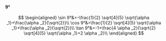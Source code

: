 #### 9°

$$
\begin{aligned}
\sin 9°&=-\frac{1}{2} \sqrt[4]{5} \sqrt{\alpha _1}+\frac{\alpha _2}{\sqrt{2}}\\
\cos 9°&=\frac{1}{2} \sqrt[4]{5} \sqrt{\alpha _1}+\frac{\alpha _2}{\sqrt{2}}\\
\tan 9°&=-1+\frac{4 \alpha _2}{\sqrt{2} \sqrt[4]{5} \sqrt{\alpha _1}+2 \alpha _2}\\
\end{aligned}
$$

